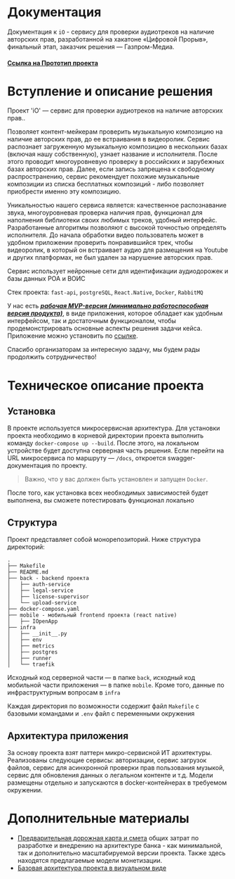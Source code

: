 # Документация
Документация к `iO` - cервису для проверки аудиотреков на наличие авторских прав, разработанной на хакатоне «Цифровой Прорыв», финальный этап, заказчик решения — Газпром-Медиа.

#### [**Ссылка на Прототип проекта**](http://130.193.46.118)

# Вступление и описание решения

Проект 'iO' — cервис для проверки аудиотреков на наличие авторских прав..

Позволяет контент-мейкерам проверить музыкальную композицию на наличие авторских прав, до ее встраивания в видеоролик. Сервис распознает загруженную музыкальную композицию в нескольких базах (включая нашу собственную), узнает название и исполнителя. После этого проводит многоуровневую проверку в российских и зарубежных базах авторских прав. Далее, если запись запрещена к свободному распространению, сервис рекомендует похожие музыкальные композиции из списка бесплатных композиций - либо позволяет приобрести именно эту композицию.

Уникальностью нашего сервиса является: качественное распознавание звука, многоуровневая проверка наличия прав, функционал для наполнения библиотеки своих любимых треков, удобный интерфейс. Разработанные алгоритмы позволяют с высокой точностью определять исполнителя. До начала обработки видео пользователь может в удобном приложении проверить понравившийся трек, чтобы видеоролик, в который он встраивает аудио для размещения на Youtube и других платформах, не был удален за нарушение авторских прав.

Сервис использует нейронные сети для идентификации аудиодорожек и базы данных РОА и ВОИС

Стек проекта: `fast-api`, `postgreSQL`, `React.Native`, `Docker`, `RabbitMQ`

У нас есть [***рабочая MVP-версия (минимально работоспособная версия продукта)***](http://130.193.46.118), в виде приложения, которое обладает как удобным интерфейсом, так и достаточным функционалом, чтобы продемонстрировать основные аспекты решения задачи кейса. Приложение можно установить по [ссылке](http://130.193.46.118).

Спасибо организаторам за интересную задачу, мы будем рады продолжить сотрудничество!

# Техническое описание проекта
## Установка
В проекте используется микросервисная архитектура. Для установки проекта необходимо в корневой директории проекта выполнить команду `docker-compose up --build`. После этого, на локальном устройстве будет доступна серверная часть решения.
Если перейти на URL микросервиса по маршруту — `/docs`, откроется swagger-документация по проекту.

> Важно, что у вас должен быть установлен и запущен `Docker`.

После того, как установка всех необходимых зависимостей будет выполнена, вы сможете потестировать функционал локально

## Структура
Проект представляет собой монорепозиторий. Ниже структура директорий:
```
.
├── Makefile
├── README.md
├── back - backend проекта
│   ├── auth-service
│   ├── legal-service
│   ├── license-supervisor
│   └── upload-service
├── docker-compose.yaml
├── mobile - мобильный frontend проекта (react native)
│   ├── IOpenApp
├── infra
│   ├── __init__.py
│   ├── env
│   ├── metrics
│   ├── postgres
│   ├── runner
│   └── traefik
```
Исходный код серверной части — в папке `back`, исходный код мобильной части приложения — в папке `mobile`. Кроме того, данные по инфраструктурным вопросам в `infra`

Каждая директория по возможности содержит файл `Makefile` с базовыми командами и `.env` файл с переменными окружения

## Архитектура приложения
За основу проекта взят паттерн микро-сервисной ИТ архитектуры. Реализованы следующие сервисы: авторизации, сервис загрузок файлов, сервис для асинхронной проверки прав пользования музыкой, сервис для обновления данных о легальном контенте и т.д. 
Модели размещены отдельно и запускаются в docker-контейнерах в требуемом окружении.

# Дополнительные материалы
- [Предварительная дорожная карта и смета](https://drive.google.com/drive/folders/1EdO1RspZgb3N-MO1c8z-pxKboQSWwY4M?usp=sharing) общих затрат по разработке и внедрению на архитектуре банка - как минимальной, так и дополнительно масштабируемой версии проекта. Также здесь находятся предлагаемые модели монетизации.
- [Базовая архитектура проекта в визуальном виде](https://www.dropbox.com/s/zzulxm6jzfvns6u/structure.png?dl=0)